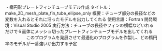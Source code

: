 ・楕円形プレートフィンチューブモデル作成
タイトル：make_2D_mesh_plate_fin_tube_ellipse_only
概要：チューブ部分の長径などの変数を入れるとそれに沿ったモデルを出力してくれる
使用言語：Fortran
開発環境：Visual Studio 2005
実行方法：チューブの長径やフィンの横幅などいれるだけで６面体にメッシュ切ったプレートフィンチューブモデルを出してくれる
　　　　　このプログラムを発展させて最適化のプログラムを作製し、どの楕円率のモデルが一番強いか出力する予定

